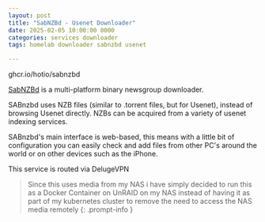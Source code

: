 ```yaml
---
layout: post
title: "SabNZBd - Usenet Downloader"
date: 2025-02-05 10:00:00 0000
categories: services downloader
tags: homelab downloader sabnzbd usenet

---
```


ghcr.io/hotio/sabnzbd

[SabNZBd](https://sabnzbd.org/) is a multi-platform binary newsgroup downloader.

SABnzbd uses NZB files (similar to .torrent files, but for Usenet), instead of browsing Usenet directly. NZBs can be acquired from a variety of usenet indexing services.

SABnzbd's main interface is web-based, this means with a little bit of configuration you can easily check and add files from other PC's around the world or on other devices such as the iPhone. 

This service is routed via DelugeVPN 

> Since this uses media from my NAS i have simply decided to run this as a Docker Container on UnRAID on my NAS instead of having it as part of my kubernetes cluster to remove the need to access the NAS media remotely
{: .prompt-info }